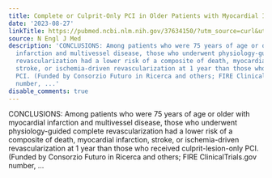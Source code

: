 ```yaml
---
title: Complete or Culprit-Only PCI in Older Patients with Myocardial Infarction
date: '2023-08-27'
linkTitle: https://pubmed.ncbi.nlm.nih.gov/37634150/?utm_source=curl&utm_medium=rss&utm_campaign=pubmed-2&utm_content=1LIK-026Y9bjRE4xDQ231BSa89BnY4O2Rfi-9WXQd8C31C6cqE&fc=20211015124055&ff=20230828184236&v=2.17.9.post6+86293ac
source: N Engl J Med
description: 'CONCLUSIONS: Among patients who were 75 years of age or older with myocardial
  infarction and multivessel disease, those who underwent physiology-guided complete
  revascularization had a lower risk of a composite of death, myocardial infarction,
  stroke, or ischemia-driven revascularization at 1 year than those who received culprit-lesion-only
  PCI. (Funded by Consorzio Futuro in Ricerca and others; FIRE ClinicalTrials.gov
  number, ...'
disable_comments: true
---
```

CONCLUSIONS: Among patients who were 75 years of age or older with myocardial infarction and multivessel disease, those who underwent physiology-guided complete revascularization had a lower risk of a composite of death, myocardial infarction, stroke, or ischemia-driven revascularization at 1 year than those who received culprit-lesion-only PCI. (Funded by Consorzio Futuro in Ricerca and others; FIRE ClinicalTrials.gov number, ...